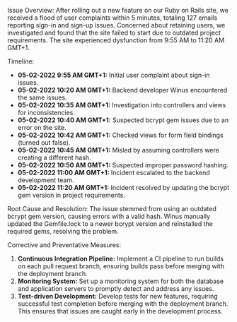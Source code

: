 Issue Overview:
After rolling out a new feature on our Ruby on Rails site, we received a flood of user complaints within 5 minutes, totaling 127 emails reporting sign-in and sign-up issues. Concerned about retaining users, we investigated and found that the site failed to start due to outdated project requirements. The site experienced dysfunction from 9:55 AM to 11:20 AM GMT+1.

Timeline:
- **05-02-2022 9:55 AM GMT+1:** Initial user complaint about sign-in issues.
- **05-02-2022 10:20 AM GMT+1:** Backend developer Winus encountered the same issues.
- **05-02-2022 10:35 AM GMT+1:** Investigation into controllers and views for inconsistencies.
- **05-02-2022 10:40 AM GMT+1:** Suspected bcrypt gem issues due to an error on the site.
- **05-02-2022 10:42 AM GMT+1:** Checked views for form field bindings (turned out false).
- **05-02-2022 10:45 AM GMT+1:** Misled by assuming controllers were creating a different hash.
- **05-02-2022 10:50 AM GMT+1:** Suspected improper password hashing.
- **05-02-2022 11:00 AM GMT+1:** Incident escalated to the backend development team.
- **05-02-2022 11:20 AM GMT+1:** Incident resolved by updating the bcrypt gem version in project requirements.

Root Cause and Resolution:
The issue stemmed from using an outdated bcrypt gem version, causing errors with a valid hash. Winus manually updated the Gemfile.lock to a newer bcrypt version and reinstalled the required gems, resolving the problem.

Corrective and Preventative Measures:
1. **Continuous Integration Pipeline:** Implement a CI pipeline to run builds on each pull request branch, ensuring builds pass before merging with the deployment branch.
2. **Monitoring System:** Set up a monitoring system for both the database and application servers to promptly detect and address any issues.
3. **Test-driven Development:** Develop tests for new features, requiring successful test completion before merging with the deployment branch. This ensures that issues are caught early in the development process.
